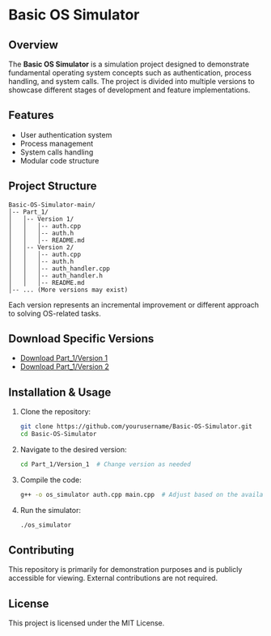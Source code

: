 # Basic OS Simulator

## Overview
The **Basic OS Simulator** is a simulation project designed to demonstrate fundamental operating system concepts such as authentication, process handling, and system calls. The project is divided into multiple versions to showcase different stages of development and feature implementations.

## Features
- User authentication system
- Process management
- System calls handling
- Modular code structure

## Project Structure
```
Basic-OS-Simulator-main/
│-- Part_1/
│   │-- Version 1/
│   │   │-- auth.cpp
│   │   │-- auth.h
│   │   │-- README.md
│   │-- Version 2/
│   │   │-- auth.cpp
│   │   │-- auth.h
│   │   │-- auth_handler.cpp
│   │   │-- auth_handler.h
│   │   │-- README.md
│-- ... (More versions may exist)
```
Each version represents an incremental improvement or different approach to solving OS-related tasks.

## Download Specific Versions
- [Download Part_1/Version 1](https://github.com/dfount/Basic-OS-Simulator/tree/main/Part_1/Version%201)
- [Download Part_1/Version 2](https://github.com/dfount/Basic-OS-Simulator/tree/main/Part_1/Version%202)

## Installation & Usage
1. Clone the repository:
   ```sh
   git clone https://github.com/yourusername/Basic-OS-Simulator.git
   cd Basic-OS-Simulator
   ```
2. Navigate to the desired version:
   ```sh
   cd Part_1/Version_1  # Change version as needed
   ```
3. Compile the code:
   ```sh
   g++ -o os_simulator auth.cpp main.cpp  # Adjust based on the available files
   ```
4. Run the simulator:
   ```sh
   ./os_simulator
   ```

## Contributing
This repository is primarily for demonstration purposes and is publicly accessible for viewing. External contributions are not required.

## License
This project is licensed under the MIT License.

